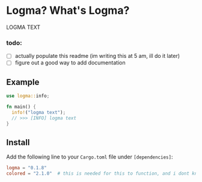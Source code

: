 # Logma? What's Logma?
LOGMA TEXT

### todo:
- [ ] actually populate this readme (im writing this at 5 am, ill do it later)
- [ ] figure out a good way to add documentation

## Example

```rust
use logma::info;

fn main() {
  info!("logma text");
  // >>> [INFO] logma text
}
```

## Install

Add the following line to your `Cargo.toml` file under `[dependencies]`:

```toml
logma = "0.1.8"
colored = "2.1.0"  # this is needed for this to function, and i dont know how to get around it
```
